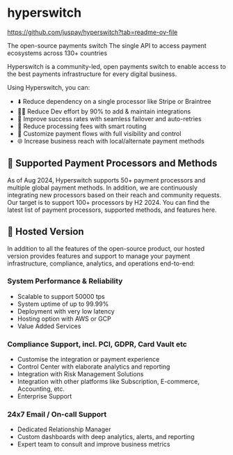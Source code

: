 # hyperswitch


https://github.com/juspay/hyperswitch?tab=readme-ov-file


The open-source payments switch
The single API to access payment ecosystems across 130+ countries

Hyperswitch is a community-led, open payments switch to enable access to the best payments infrastructure for every digital business.

Using Hyperswitch, you can:

- ⬇️ Reduce dependency on a single processor like Stripe or Braintree
- 🧑‍💻 Reduce Dev effort by 90% to add & maintain integrations
- 🚀 Improve success rates with seamless failover and auto-retries
- 💸 Reduce processing fees with smart routing
- 🎨 Customize payment flows with full visibility and control
- 🌐 Increase business reach with local/alternate payment methods




## 🌟 Supported Payment Processors and Methods
As of Aug 2024, Hyperswitch supports 50+ payment processors and multiple global payment methods. In addition, we are continuously integrating new processors based on their reach and community requests. Our target is to support 100+ processors by H2 2024. You can find the latest list of payment processors, supported methods, and features here.

## 🌟 Hosted Version
In addition to all the features of the open-source product, our hosted version provides features and support to manage your payment infrastructure, compliance, analytics, and operations end-to-end:

### System Performance & Reliability

- Scalable to support 50000 tps
- System uptime of up to 99.99%
- Deployment with very low latency
- Hosting option with AWS or GCP
- Value Added Services

### Compliance Support, incl. PCI, GDPR, Card Vault etc
- Customise the integration or payment experience
- Control Center with elaborate analytics and reporting
- Integration with Risk Management Solutions
- Integration with other platforms like Subscription, E-commerce, Accounting, etc.
- Enterprise Support

### 24x7 Email / On-call Support
- Dedicated Relationship Manager
- Custom dashboards with deep analytics, alerts, and reporting
- Expert team to consult and improve business metrics